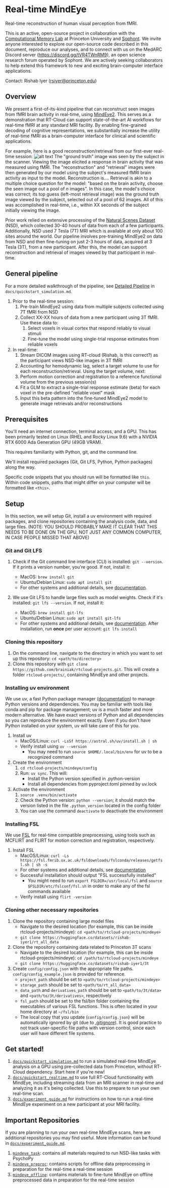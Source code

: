 # Real-time MindEye
Real-time reconstruction of human visual perception from fMRI. 

This is an active, open-source project in collaboration with the [Computational Memory Lab](https://compmem.princeton.edu/) at Princeton University and [Sophont](https://sophontai.com/). We invite anyone interested to explore our open-source code described in this document, reproduce our analyses, and to connect with us on the MedARC Discord server (https://discord.gg/tVR4TWnRM9), an open science research forum operated by Sophont. We are actively seeking collaborators to help extend this framework to new and exciting brain-computer interface applications.

Contact: Rishab Iyer (rsiyer@princeton.edu)

## Overview
We present a first-of-its-kind pipeline that can reconstruct seen images from fMRI brain activity in real-time, using [MindEye2](https://arxiv.org/abs/2403.11207). This serves as a demonstration that RT-Cloud can support state-of-the-art AI workflows for real-time fMRI at any standard MRI facility. By enabling fine-grained decoding of cognitive representations, we substantially increase the utility of real-time fMRI as a brain-computer interface for clinical and scientific applications.

For example, here is a good reconstruction/retrieval from our first-ever real-time session:
  ![alt text](https://github.com/brainiak/rtcloud-projects/raw/main/mindeye/docs/rt-lighthouse-recon.png "Sample real-time reconstruction/retrieval")
The "ground truth" image was seen by the subject in the scanner. Viewing the image elicited a response in brain activity that was measured using fMRI. The "reconstruction" and "retrieval" images were then generated by our model using the subject's measured fMRI brain activity as input to the model. Reconstruction is.... Retrieval is akin to a multiple choice question for the model: "based on the brain activity, choose the seen image out a pool of *n* images". In this case, the model's choice was correct; its top guess (left-most retrieval image) was the ground truth image viewed by the subject, selected out of a pool of 62 images. All of this was accomplished in real-time, i.e., within XX seconds of the subject initially viewing the image.  

Prior work relied on extensive processing of the [Natural Scenes Dataset](https://naturalscenesdataset.org/) (NSD), which collected 30-40 hours of data from each of a few participants. Additionally, NSD used 7 Tesla (7T) MRI which is available at only about 100 sites around the world. Our pipeline involves pre-training MindEye2 on data from NSD and then fine-tuning on just 2-3 hours of data, acquired at 3 Tesla (3T), from a new participant. After this, the model can support reconstruction and retrieval of images viewed by that participant in real-time.

## General pipeline
For a more detailed walkthrough of the pipeline, see [Detailed Pipeline](docs/quickstart_simulation.md#detailed-pipeline) in `docs/quickstart_simulation.md`.
1. Prior to the real-time session:
    1. Pre-train MindEye2 using data from multiple subjects collected using 7T fMRI from NSD
    2. Collect XX-XX hours of data from a new participant using 3T fMRI. Use these data to:
        1. Select voxels in visual cortex that respond reliably to visual stimuli
        2. Fine-tune the model using single-trial response extimates from reliable voxels
2. In real-time:
    1. Stream DICOM images using RT-cloud (Rishab, is this correct?) as the participant views NSD-like images in 3T fMRI
    2. Accounting for hemodynamic lag, select a target volume to use for each reconstruction/retrieval. Using the target volume, next:
    3. Perform motion correction and registration to a reference functional volume from the previous session(s) 
    4. Fit a GLM to extract a single-trial response estimate (beta) for each voxel in the pre-defined "reliable voxel" mask 
    5. Input this beta pattern into the fine-tuned MindEye2 model to generate image retrievals and/or reconstructions

## Prerequisites
You'll need an internet connection, terminal access, and a GPU. This has been primarily tested on Linux (RHEL and Rocky Linux 9.6) with a NVIDIA RTX 6000 Ada Generation GPU (49GB VRAM). 

This requires familiarity with Python, git, and the command line. 

We'll install required packages (Git, Git LFS, Python, Python packages) along the way. 

Specific code snippets that you should run will be formatted like `this`. Within code snippets, paths that might differ on your computer will be formatted like `<this>`.

## Setup
In this section, we will setup Git, install a uv environment with required packages, and clone repositories containing the analysis code, data, and large files. (NOTE: YOU SHOULD PROBABLY MAKE IT CLEAR THAT THIS NEEDS TO BE DONE ON THE GPU, NOT JUST ANY COMMON COMPUTER, IN CASE PEOPLE MISSED THAT ABOVE)

### Git and Git LFS
1. Check if the Git command line interface (CLI) is installed: `git --version`. If it prints a version number, you're good. If not, install it:
    * MacOS: `brew install git`
    * Ubuntu/Debian Linux: `sudo apt install git`
    * For other systems and additional details, see [documentation](https://docs.github.com/en/get-started/git-basics/set-up-git).

2. We use Git LFS to handle large files such as model weights. Check if it's installed: `git lfs --version`. If not, install it:
    * MacOS: `brew install git-lfs`
    * Ubuntu/Debian Linux: `sudo apt install git-lfs`
    * For other systems and additional details, see [documentation](https://git-lfs.com/). After installation, run **once** per user account: `git lfs install`

### Cloning this repository
1. On the command line, navigate to the directory in which you want to set up this repository: `cd <path/to/directory>`
2. Clone this repository with `git clone https://github.com/brainiak/rtcloud-projects.git`. This will create a folder `rtcloud-projects/`, containing MindEye and other projects.

### Installing uv environment
We use uv, a fast Python package manager ([documentation](https://github.com/astral-sh/uv)) to manage Python versions and dependencies. You may be familiar with tools like conda and pip for package management; uv is a much faster and more modern alternative. We have exact versions of Python and all dependencies so you can reproduce the environment exactly. Even if you don't have Python installed on your system, uv will take care of this for you.

1. Install uv
    * MacOS/Linux: `curl -LsSf https://astral.sh/uv/install.sh | sh`
    * Verify install using `uv --version`
        * You may need to run `source $HOME/.local/bin/env` for uv to be a recognized command
2. Create the environment
    1. `cd rtcloud-projects/mindeye/config`
    2. Run: `uv sync`. This will: 
        * Install the Python version specified in .python-version
        * Install all dependencies from pyproject.toml pinned by uv.lock
3. Activate the environment
    1. `source .venv/bin/activate`
    2. Check the Python version: `python --version`; it should match the version listed in the file `.python_version` located in the config folder
    3. You can use the command `deactivate` to deactivate the environment

### Installing FSL
We use [FSL](https://fsl.fmrib.ox.ac.uk/fsl/docs/#/) for real-time compatible preprocessing, using tools such as MCFLIRT and FLIRT for motion correction and registration, respectively.

1. Install FSL
    * MacOS/Linux: `curl -Ls https://fsl.fmrib.ox.ac.uk/fsldownloads/fslconda/releases/getfsl.sh | sh -s`
    * For other systems and additional details, see [documentation](https://fsl.fmrib.ox.ac.uk/fsl/docs/#/install/index)
    * Successful installation should output "FSL successfully installed"
        * You might need to run `export FSLDIR=/usr/local/fsl` and `source $FSLDIR/etc/fslconf/fsl.sh` in order to make any of the fsl commands available
    * Verify install using `flirt -version`

### Cloning other necessary repositories
1. Clone the repository containing large model files
    * Navigate to the desired location (for example, this can be inside rtcloud-projects/mindeye): `cd <path/to/rtcloud-projects/mindeye>`
    * `git clone https://huggingface.co/datasets/rishab-iyer1/rt_all_data`
2. Clone the repository containing data related to Princeton 3T scans
    * Navigate to the desired location (for example, this can be inside rtcloud-projects/mindeye): `cd /path/to/rtcloud-projects/mindeye`
    * `git clone https://huggingface.co/datasets/rishab-iyer1/3t`
3. Create `config/config.json` with the appropriate file paths. `config/config_example.json` is provided for reference.
    * `project_path` should be set to `<path/to/rtcloud-projects/mindeye>`
    * `storage_path` should be set to `<path/to/rt_all_data>`
    * `data_path` and `derivatives_path` should be set to `<path/to/3t/data>` and `<path/to/3t/derivatives>`, respectively
    * `fsl_path` should be set to the fsl/bin folder containing the executables of various FSL functions. This is often located in your home directory at `~/fsl/bin`
    * The local copy that you update (`config/config.json`) will be automatically ignored by git (due to [.gitignore](.gitignore)). It is good practice to not track user-specific file paths with version control, since each user will have different file systems. 

## Get started!
1. [`docs/quickstart_simulation.md`](docs/quickstart_simulation.md) to run a simulated real-time MindEye analysis on a GPU using pre-collected data from Princeton, without RT-Cloud dependency. Start here if you're new!
2. [`docs/quickstart_realtime.md`](docs/quickstart_realtime.md) to use full RT-Cloud functionality with MindEye, including streaming data from an MRI scanner in real-time and analyzing it as it's being collected. Use this to prepare to run your own real-time scan.
3. [`docs/experiment_guide.md`](docs/experiment_guide.md) for instructions on how to run a real-time MindEye experiment on a new participant at your MRI facility.

## Important Repositories
If you are planning to run your own real-time MindEye scans, here are additional repositories you may find useful. More information can be found in [`docs/experiment_guide.md`](docs/experiment_guide.md).
1. [`mindeye_task`](https://github.com/PrincetonCompMemLab/mindeye_task): contains all materials required to run NSD-like tasks with PsychoPy
2. [`mindeye_preproc`](https://github.com/PrincetonCompMemLab/mindeye_preproc): contains scripts for offline data preprocessing in preparation for the real-time a real-time session
3. [`mindeye_offline`](https://github.com/PrincetonCompMemLab/mindeye_offline): contains materials to fine-tune MindEye on offline preprocessed data in preparation for the real-time session
